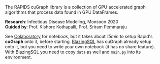 The RAPIDS cuGraph library is a collection of GPU accelerated graph
algorithms that process data found in GPU DataFrames.

**Research**: Infectious Disease Modeling, Monsoon 2020<br>
**Guided by**: Prof. Kishore Kothapalli, Prof. Sriram Pemmaraju
<br>

See [Colaboratory] for notebook, but it takes about *15min* to setup Rapid's
**cuGraph** onto it, before starting. [BlazingSQL] has cuGraph already setup
onto it, but you need to write your own notebook (it has no share feature).
With BlazingSQL you need to copy `data` as well and `main.py` into its
environment.

[Colaboratory]: https://colab.research.google.com/drive/1UX18VehsMOMvv-1_Xo4uYUmqAs7STW5E?usp=sharing
[BlazingSQL]: https://app.blazingsql.com/
